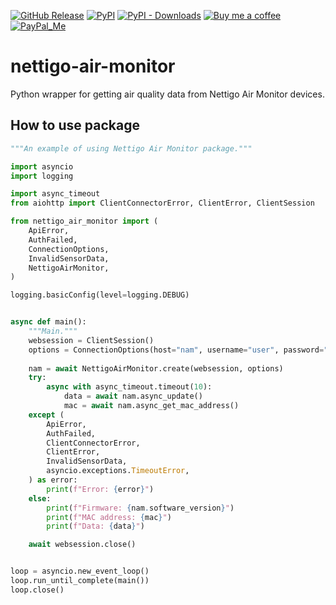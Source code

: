 [![GitHub Release][releases-shield]][releases]
[![PyPI][pypi-releases-shield]][pypi-releases]
[![PyPI - Downloads][pypi-downloads]][pypi-statistics]
[![Buy me a coffee][buy-me-a-coffee-shield]][buy-me-a-coffee]
[![PayPal_Me][paypal-me-shield]][paypal-me]

# nettigo-air-monitor

Python wrapper for getting air quality data from Nettigo Air Monitor devices.


## How to use package

```python
"""An example of using Nettigo Air Monitor package."""

import asyncio
import logging

import async_timeout
from aiohttp import ClientConnectorError, ClientError, ClientSession

from nettigo_air_monitor import (
    ApiError,
    AuthFailed,
    ConnectionOptions,
    InvalidSensorData,
    NettigoAirMonitor,
)

logging.basicConfig(level=logging.DEBUG)


async def main():
    """Main."""
    websession = ClientSession()
    options = ConnectionOptions(host="nam", username="user", password="password")
    
    nam = await NettigoAirMonitor.create(websession, options)
    try:
        async with async_timeout.timeout(10):
            data = await nam.async_update()
            mac = await nam.async_get_mac_address()
    except (
        ApiError,
        AuthFailed,
        ClientConnectorError,
        ClientError,
        InvalidSensorData,
        asyncio.exceptions.TimeoutError,
    ) as error:
        print(f"Error: {error}")
    else:
        print(f"Firmware: {nam.software_version}")
        print(f"MAC address: {mac}")
        print(f"Data: {data}")

    await websession.close()


loop = asyncio.new_event_loop()
loop.run_until_complete(main())
loop.close()

```

[releases]: https://github.com/bieniu/nettigo-air-monitor/releases
[releases-shield]: https://img.shields.io/github/release/bieniu/nettigo-air-monitor.svg?style=popout
[pypi-releases]: https://pypi.org/project/nettigo-air-monitor/
[pypi-statistics]: https://pepy.tech/project/nettigo-air-monitor
[pypi-releases-shield]: https://img.shields.io/pypi/v/nettigo-air-monitor
[pypi-downloads]: https://pepy.tech/badge/nettigo-air-monitor/month
[buy-me-a-coffee-shield]: https://img.shields.io/static/v1.svg?label=%20&message=Buy%20me%20a%20coffee&color=6f4e37&logo=buy%20me%20a%20coffee&logoColor=white
[buy-me-a-coffee]: https://www.buymeacoffee.com/QnLdxeaqO
[paypal-me-shield]: https://img.shields.io/static/v1.svg?label=%20&message=PayPal.Me&logo=paypal
[paypal-me]: https://www.paypal.me/bieniu79
